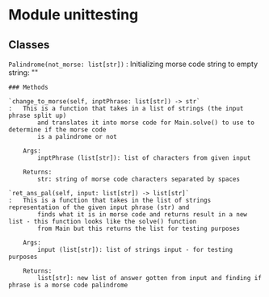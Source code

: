 Module unittesting
==================

Classes
-------

`Palindrome(not_morse: list[str])`
:   Initializing morse code string to empty string: ""

    ### Methods

    `change_to_morse(self, inptPhrase: list[str]) ‑> str`
    :   This is a function that takes in a list of strings (the input phrase split up) 
            and translates it into morse code for Main.solve() to use to determine if the morse code
            is a palindrome or not
        
        Args:
            inptPhrase (list[str]): list of characters from given input
        
        Returns:
            str: string of morse code characters separated by spaces

    `ret_ans_pal(self, input: list[str]) ‑> list[str]`
    :   This is a function that takes in the list of strings representation of the given input phrase (str) and
            finds what it is in morse code and returns result in a new list - this function looks like the solve() function
            from Main but this returns the list for testing purposes
        
        Args:
            input (list[str]): list of strings input - for testing purposes
        
        Returns:
            list[str]: new list of answer gotten from input and finding if phrase is a morse code palindrome